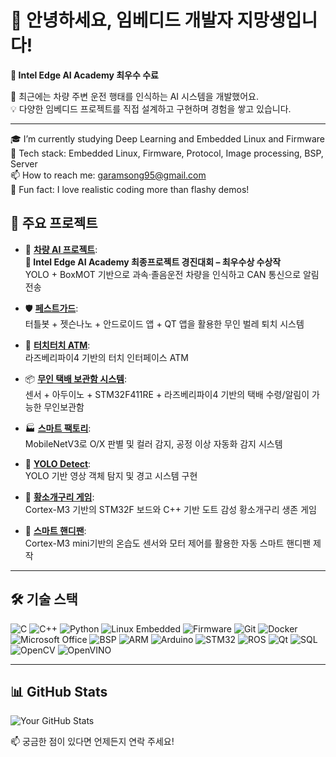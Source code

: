 # 👋 안녕하세요, 임베디드 개발자 지망생입니다!

**🏅 Intel Edge AI Academy 최우수 수료**  
  
🚗 최근에는 차량 주변 운전 행태를 인식하는 AI 시스템을 개발했어요.  
💡 다양한 임베디드 프로젝트를 직접 설계하고 구현하며 경험을 쌓고 있습니다.  

---
🎓 I’m currently studying Deep Learning and Embedded Linux and Firmware  
🔧 Tech stack: Embedded Linux, Firmware, Protocol, Image processing, BSP, Server  
📫 How to reach me: [garamsong95@gmail.com](mailto:garamsong95@gmail.com)  
🌱 Fun fact: I love realistic coding more than flashy demos!  

## 🧠 주요 프로젝트

- 🚗 **[차량 AI 프로젝트](https://github.com/GaramSong-95/Project-SmartSurround)**:  
**🏅 Intel Edge AI Academy 최종프로젝트 경진대회 – 최우수상 수상작**  
  YOLO + BoxMOT 기반으로 과속·졸음운전 차량을 인식하고 CAN 통신으로 알림 전송

- 🛡 **[페스트가드](https://github.com/GaramSong-95/Project-PestGuard)**:  
  터틀봇 + 젯슨나노 + 안드로이드 앱 + QT 앱을 활용한 무인 벌레 퇴치 시스템

- 💸 **[터치터치 ATM](https://github.com/GaramSong-95/Project-ATM)**:  
  라즈베리파이4 기반의 터치 인터페이스 ATM

- 📦 **[무인 택배 보관함 시스템](https://github.com/GaramSong-95/Project-SmartDeliveryStorageBoxSystem)**:  
  센서 + 아두이노 + STM32F411RE + 라즈베리파이4 기반의 택배 수령/알림이 가능한 무인보관함

- 🏭 **[스마트 팩토리](https://github.com/GaramSong-95/Project-SmartFactory)**:  
  MobileNetV3로 O/X 판별 및 컬러 감지, 공정 이상 자동화 감지 시스템

- 🧭 **[YOLO Detect](https://github.com/GaramSong-95/Project-yolodetect)**:  
  YOLO 기반 영상 객체 탐지 및 경고 시스템 구현

- 🐸 **[황소개구리 게임](https://github.com/GaramSong-95/Project-AmericanBullfrog)**:  
  Cortex-M3 기반의 STM32F 보드와 C++ 기반 도트 감성 황소개구리 생존 게임

- 💨 **[스마트 핸디팬](https://github.com/GaramSong-95/Project-SmartHandyFan)**:  
  Cortex-M3 mini기반의 온습도 센서와 모터 제어를 활용한 자동 스마트 핸디팬 제작


---

## 🛠 기술 스택

![C](https://img.shields.io/badge/C-00599C?style=flat&logo=c&logoColor=white)
![C++](https://img.shields.io/badge/C++-00599C?style=flat&logo=c%2B%2B&logoColor=white)
![Python](https://img.shields.io/badge/Python-3776AB?style=flat&logo=python&logoColor=white)
![Linux Embedded](https://img.shields.io/badge/Linux_Embedded-000000?style=flat&logo=linux&logoColor=white)
![Firmware](https://img.shields.io/badge/Firmware-555555?style=flat)
![Git](https://img.shields.io/badge/Git-F05032?style=flat&logo=git&logoColor=white)
![Docker](https://img.shields.io/badge/Docker-2496ED?style=flat&logo=docker&logoColor=white)
![Microsoft Office](https://img.shields.io/badge/Microsoft_Office-D83B01?style=flat&logo=microsoft-office&logoColor=white)
![BSP](https://img.shields.io/badge/BSP-007ACC?style=flat)
![ARM](https://img.shields.io/badge/ARM-0091BD?style=flat)
![Arduino](https://img.shields.io/badge/Arduino-00979D?style=flat&logo=arduino&logoColor=white)
![STM32](https://img.shields.io/badge/STM32-03234B?style=flat)
![ROS](https://img.shields.io/badge/ROS-22314E?style=flat)
![Qt](https://img.shields.io/badge/Qt-41CD52?style=flat&logo=qt&logoColor=white)
![SQL](https://img.shields.io/badge/SQL-4479A1?style=flat&logo=mysql&logoColor=white)
![OpenCV](https://img.shields.io/badge/OpenCV-5C3EE8?style=flat&logo=opencv&logoColor=white)
![OpenVINO](https://img.shields.io/badge/OpenVINO-7348B6?style=flat)

---

## 📊 GitHub Stats

![Your GitHub Stats](https://github-readme-stats.vercel.app/api?username=GaramSong-95&show_icons=true&theme=tokyonight)

📫 궁금한 점이 있다면 언제든지 연락 주세요!
